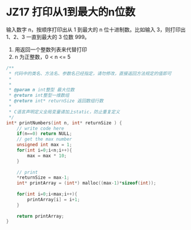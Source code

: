 # JZ17 打印从1到最大的n位数

输入数字 n，按顺序打印出从 1 到最大的 n 位十进制数。比如输入 3，则打印出 1、2、3 一直到最大的 3 位数 999。  
1. 用返回一个整数列表来代替打印  
2. n 为正整数，0 < n <= 5  

```c
/**
 * 代码中的类名、方法名、参数名已经指定，请勿修改，直接返回方法规定的值即可
 *
 * 
 * @param n int整型 最大位数
 * @return int整型一维数组
 * @return int* returnSize 返回数组行数
 *
 * C语言声明定义全局变量请加上static，防止重复定义
 */
int* printNumbers(int n, int* returnSize ) {
    // write code here
    if(n==0) return NULL; 
    // get the max number
    unsigned int max = 1;
    for(int i=0;i<n;i++){
        max = max * 10;
    }
    
    // print 
    *returnSize = max-1;
    int* printArray = (int*) malloc((max-1)*sizeof(int));
    
    for(int i=0;i<max;i++){
        printArray[i] = i+1;
    }
    
    return printArray; 
}
```
